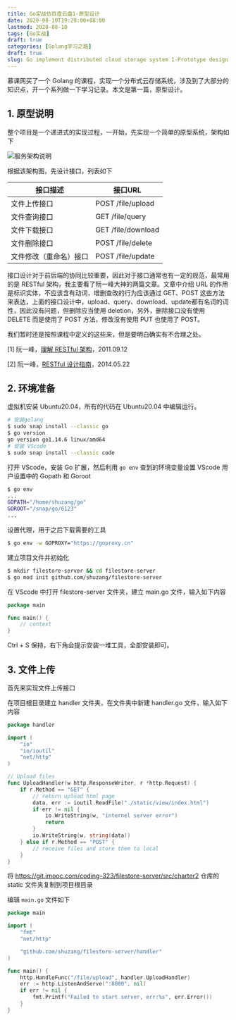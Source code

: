 ```yaml
---
title: Go实战仿百度云盘1-原型设计
date: 2020-08-10T19:28:00+08:00 
lastmod: 2020-08-10
tags: [Go实战]
draft: true
categories: [Golang学习之路]
draft: true
slug: Go implement distributed cloud storage system 1-Prototype design: 
---
```


慕课网买了一个 Golang 的课程，实现一个分布式云存储系统，涉及到了大部分的知识点，开一个系列做一下学习记录。本文是第一篇，原型设计。

<!--more-->

## 1. 原型说明

整个项目是一个递进式的实现过程，一开始，先实现一个简单的原型系统，架构如下

![服务架构说明](https://picped-1301226557.cos.ap-beijing.myqcloud.com/%E6%9C%8D%E5%8A%A1%E6%9E%B6%E6%9E%84%E8%AF%B4%E6%98%8E.png)

根据该架构图，先设计接口，列表如下

| 接口描述               | 接口URL            |
| ---------------------- | ------------------ |
| 文件上传接口           | POST /file/upload  |
| 文件查询接口           | GET /file/query    |
| 文件下载接口           | GET /file/download |
| 文件删除接口           | POST /file/delete  |
| 文件修改（重命名）接口 | POST /file/update  |

接口设计对于前后端的协同比较重要，因此对于接口通常也有一定的规范，最常用的是 RESTful 架构，我主要看了阮一峰大神的两篇文章。文章中介绍 URL 的作用是标识实体，不应该含有动词，增删查改的行为应该通过 GET、POST 这些方法来表达，上面的接口设计中，upload、query、download、update都有名词的词性，因此没有问题，但删除应当使用 deletion，另外，删除接口没有使用 DELETE 而是使用了 POST 方法，修改没有使用 PUT 也使用了 POST。

我们暂时还是按照课程中定义的这些来，但是要明白确实有不合理之处。

[1] 阮一峰，[理解 RESTful 架构](http://www.ruanyifeng.com/blog/2011/09/restful.html)，2011.09.12

[2] 阮一峰，[RESTful 设计指南](http://www.ruanyifeng.com/blog/2014/05/restful_api.html)，2014.05.22

## 2. 环境准备

虚拟机安装 Ubuntu20.04，所有的代码在 Ubuntu20.04 中编辑运行。

```bash
# 安装golang
$ sudo snap install --classic go
$ go version
go version go1.14.6 linux/amd64
# 安装 VScode
$ sudo snap install --classic code
```

打开 VScode，安装 Go 扩展，然后利用 `go env` 查到的环境变量设置 VScode 用户设置中的 Gopath 和 Goroot

```bash
$ go env
...
GOPATH="/home/shuzang/go"
GOROOT="/snap/go/6123"
...
```

设置代理，用于之后下载需要的工具

```bash
$ go env -w GOPROXY="https://goproxy.cn"
```

建立项目文件并初始化

```bash
$ mkdir filestore-server && cd filestore-server
$ go mod init github.com/shuzang/filestore-server
```

在 VScode 中打开 filestore-server 文件夹，建立 main.go 文件，输入如下内容

```go
package main

func main() {
    // context
}
```

Ctrl + S 保持，右下角会提示安装一堆工具，全部安装即可。

## 3. 文件上传

首先来实现文件上传接口

在项目根目录建立 handler 文件夹，在文件夹中新建 handler.go 文件，输入如下内容

```go
package handler

import (
	"io"
	"io/ioutil"
	"net/http"
)

// Upload files
func UploadHandler(w http.ResponseWriter, r *http.Request) {
	if r.Method == "GET" {
		// return upload html page
		data, err := ioutil.ReadFile("./static/view/index.html")
		if err != nil {
			io.WriteString(w, "internel server error")
			return
		}
		io.WriteString(w, string(data))
	} else if r.Method == "POST" {
		// receive files and store them to local
	}
}
```

将 https://git.imooc.com/coding-323/filestore-server/src/charter2 仓库的 static 文件夹复制到项目根目录

编辑 `main.go` 文件如下

```go
package main

import (
	"fmt"
	"net/http"

	"github.com/shuzang/filestore-server/handler"
)

func main() {
	http.HandleFunc("/file/upload", handler.UploadHandler)
	err := http.ListenAndServe(":8080", nil)
	if err != nil {
		fmt.Printf("Failed to start server, err:%s", err.Error())
	}
}
```





